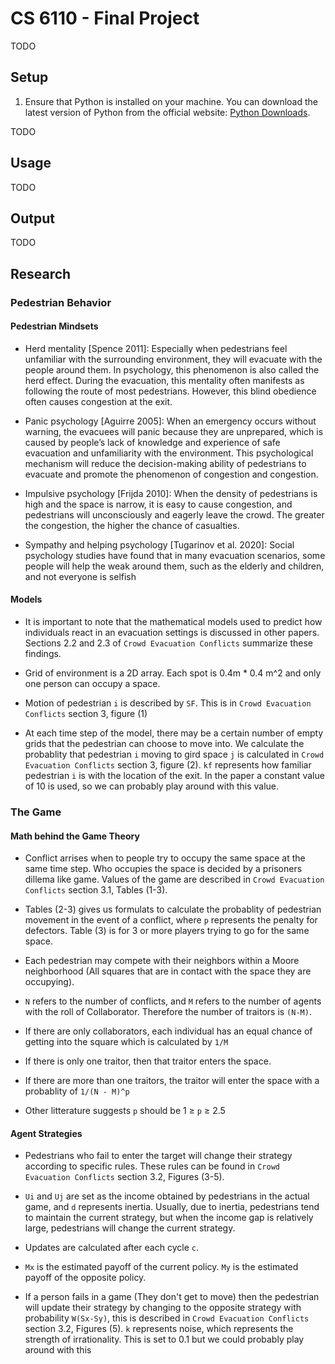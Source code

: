 # CS 6110 - Final Project

TODO

## Setup

1. Ensure that Python is installed on your machine. You can download the latest version of Python from the official website: [Python Downloads](https://www.python.org/downloads/).

TODO

## Usage

TODO

## Output

TODO

## Research

### Pedestrian Behavior
#### Pedestrian Mindsets
* Herd mentality [Spence 2011]: Especially when pedestrians
feel unfamiliar with the surrounding environment, they will
evacuate with the people around them. In psychology, this
phenomenon is also called the herd effect. During the evacuation, this mentality often manifests as following the route
of most pedestrians. However, this blind obedience often
causes congestion at the exit.

* Panic psychology [Aguirre 2005]: When an emergency occurs without warning, the evacuees will panic because they
are unprepared, which is caused by people’s lack of knowledge and experience of safe evacuation and unfamiliarity
with the environment. This psychological mechanism will reduce the decision-making ability of pedestrians to evacuate
and promote the phenomenon of congestion and congestion.

* Impulsive psychology [Frijda 2010]: When the density of
pedestrians is high and the space is narrow, it is easy to
cause congestion, and pedestrians will unconsciously and
eagerly leave the crowd. The greater the congestion, the
higher the chance of casualties.

* Sympathy and helping psychology [Tugarinov et al. 2020]:
Social psychology studies have found that in many evacuation scenarios, some people will help the weak around them,
such as the elderly and children, and not everyone is selfish

#### Models

* It is important to note that the mathematical models used to predict how individuals react in an evacuation settings is discussed in other papers. Sections 2.2 and 2.3 of `Crowd Evacuation Conflicts` summarize these findings.

* Grid of environment is a 2D array. Each spot is 0.4m * 0.4 m^2 and only one person can occupy a space.

* Motion of pedestrian `i` is described by `SF`. This is in `Crowd Evacuation Conflicts` section 3, figure (1)

* At each time step of the model, there may be a certain number of empty grids that the pedestrian can choose to move into. We calculate the probablity that pedestrian `i` moving to gird space `j` is calculated in `Crowd Evacuation Conflicts` section 3, figure (2). `kf` represents how familiar pedestrian `i` is with the location of the exit. In the paper a constant value of 10 is used, so we can probably play around with this value.

### The Game
#### Math behind the Game Theory

* Conflict arrises when to people try to occupy the same space at the same time step. Who occupies the space is decided by a prisoners dillema like game. Values of the game are described in `Crowd Evacuation Conflicts` section 3.1, Tables (1-3).

* Tables (2-3) gives us formulats to calculate the probablity of pedestrian movement in the event of a conflict, where `p` represents the penalty for defectors. Table (3) is for 3 or more players trying to go for the same space. 

* Each pedestrian may compete with their neighbors within a Moore neighborhood (All squares that are in contact with the space they are occupying).

* `N` refers to the number of conflicts, and `M` refers to the number of agents with the roll of Collaborator. Therefore the number of traitors is `(N-M)`. 

* If there are only collaborators, each individual has an equal chance of getting into the square which is calculated by `1/M`

* If there is only one traitor, then that traitor enters the space.

* If there are more than one traitors, the traitor will enter the space with a probablity of `1/(N - M)^p`

* Other litterature suggests `p` should be 1 ≥ `p` ≥ 2.5

#### Agent Strategies

* Pedestrians who fail to enter the target will change their strategy according to specific rules. These rules can be found in `Crowd Evacuation Conflicts` section 3.2, Figures (3-5).

* `Ui` and `Uj` are set as the income obtained by
pedestrians in the actual game, and `d` represents inertia. Usually, due to inertia, pedestrians tend to maintain the current strategy, but when the income gap is relatively large, pedestrians will change the current strategy. 

* Updates are calculated after each cycle `c`. 

* `Mx` is the estimated payoff of the current policy. `My` is the estimated payoff of the opposite policy. 

* If a person fails in a game (They don't get to move) then the pedestrian will update their strategy by changing to the opposite strategy with probability `W(Sx-Sy)`, this is described in `Crowd Evacuation Conflicts` section 3.2, Figures (5). `k` represents noise, which represents the strength of irrationality. This is set to 0.1 but we could probably play around with this

